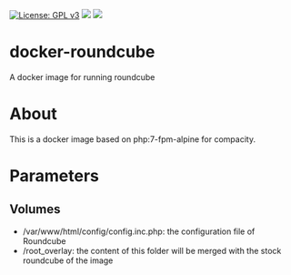 [![License: GPL v3](https://img.shields.io/github/license/LordVeovis/docker-roundcube.svg)](https://www.gnu.org/licenses/gpl-3.0) [![](https://img.shields.io/docker/pulls/veovis/roundcube.svg)](https://hub.docker.com/r/veovis/roundcube/ 'Docker Hub') [![](https://img.shields.io/docker/build/veovis/roundcube.svg)](https://hub.docker.com/r/veovis/roundcube/builds/ 'Docker Hub')

# docker-roundcube
A docker image for running roundcube

# About
This is a docker image based on php:7-fpm-alpine for compacity.

# Parameters

## Volumes
* /var/www/html/config/config.inc.php: the configuration file of Roundcube
* /root_overlay: the content of this folder will be merged with the stock roundcube of the image

